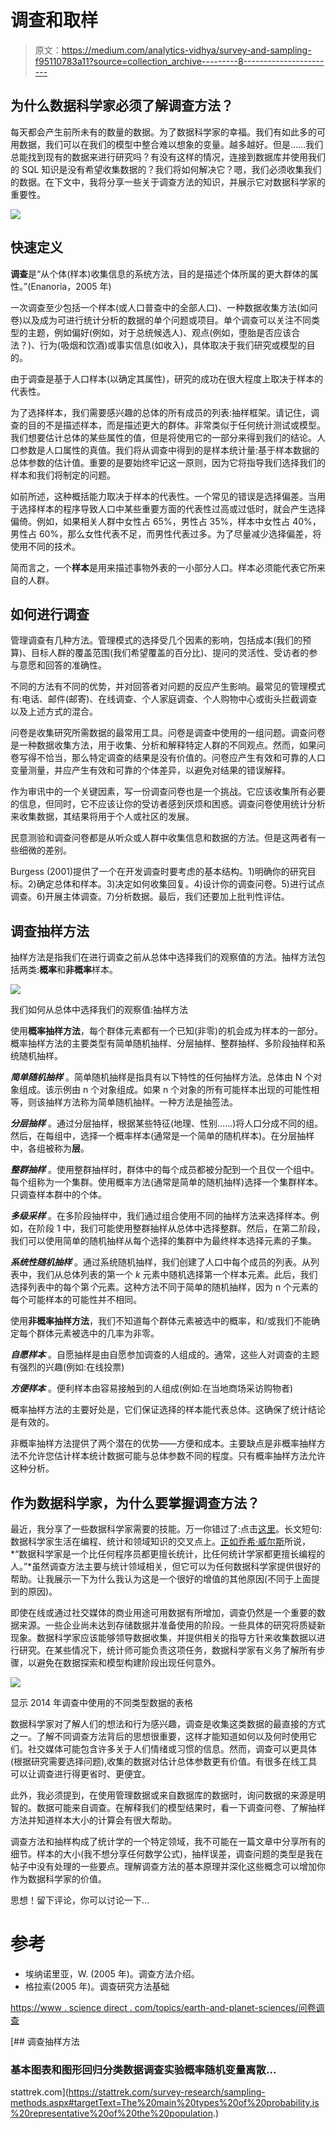# 调查和取样

> 原文：<https://medium.com/analytics-vidhya/survey-and-sampling-f95110783a11?source=collection_archive---------8----------------------->

## 为什么数据科学家必须了解调查方法？

每天都会产生前所未有的数量的数据。为了数据科学家的幸福。我们有如此多的可用数据，我们可以在我们的模型中整合难以想象的变量。越多越好。但是……我们总能找到现有的数据来进行研究吗？有没有这样的情况，连接到数据库并使用我们的 SQL 知识是没有希望收集数据的？我们将如何解决它？嗯，我们必须收集我们的数据。在下文中，我将分享一些关于调查方法的知识，并展示它对数据科学家的重要性。

![](img/043e99782840268a455fcee453180144.png)

## **快速定义**

**调查**是“从个体(样本)收集信息的系统方法，目的是描述个体所属的更大群体的属性。”(Enanoria，2005 年)

一次调查至少包括一个样本(或人口普查中的全部人口)、一种数据收集方法(如问卷)以及成为可进行统计分析的数据的单个问题或项目。单个调查可以关注不同类型的主题，例如偏好(例如，对于总统候选人)、观点(例如，堕胎是否应该合法？)、行为(吸烟和饮酒)或事实信息(如收入)，具体取决于我们研究或模型的目的。

由于调查是基于人口样本(以确定其属性)，研究的成功在很大程度上取决于样本的代表性。

为了选择样本，我们需要感兴趣的总体的所有成员的列表:抽样框架。请记住，调查的目的不是描述样本，而是描述更大的群体。非常类似于任何统计测试或模型。我们想要估计总体的某些属性的值，但是将使用它的一部分来得到我们的结论。人口参数是人口属性的真值。我们将从调查中得到的是样本统计量:基于样本数据的总体参数的估计值。重要的是要始终牢记这一原则，因为它将指导我们选择我们的样本和我们将制定的问题。

如前所述，这种概括能力取决于样本的代表性。一个常见的错误是选择偏差。当用于选择样本的程序导致人口中某些重要方面的代表性过高或过低时，就会产生选择偏倚。例如，如果相关人群中女性占 65%，男性占 35%，样本中女性占 40%，男性占 60%，那么女性代表不足，而男性代表过多。为了尽量减少选择偏差，将使用不同的技术。

简而言之，一个**样本**是用来描述事物外表的一小部分人口。样本必须能代表它所来自的人群。

## **如何进行调查**

管理调查有几种方法。管理模式的选择受几个因素的影响，包括成本(我们的预算)、目标人群的覆盖范围(我们希望覆盖的百分比)、提问的灵活性、受访者的参与意愿和回答的准确性。

不同的方法有不同的优势，并对回答者对问题的反应产生影响。最常见的管理模式有:电话、邮件(邮寄)、在线调查、个人家庭调查、个人购物中心或街头拦截调查以及上述方式的混合。

问卷是收集研究所需数据的最常用工具。问卷是调查中使用的一组问题。调查问卷是一种数据收集方法，用于收集、分析和解释特定人群的不同观点。然而，如果问卷写得不恰当，那么特定调查的结果是没有价值的。问卷应产生有效和可靠的人口变量测量，并应产生有效和可靠的个体差异，以避免对结果的错误解释。

作为审讯中的一个关键因素，写一份调查问卷也是一个挑战。它应该收集所有必要的信息，但同时，它不应该让你的受访者感到厌烦和困惑。调查问卷使用统计分析来收集数据，其结果将用于个人或社区的发展。

民意测验和调查问卷都是从听众或人群中收集信息和数据的方法。但是这两者有一些细微的差别。

Burgess (2001)提供了一个在开发调查时要考虑的基本结构。1)明确你的研究目标。2)确定总体和样本。3)决定如何收集回复。4)设计你的调查问卷。5)进行试点调查。6)开展主体调查。7)分析数据。最后，我们还要加上批判性评估。

## 调查抽样方法

抽样方法是指我们在进行调查之前从总体中选择我们的观察值的方法。抽样方法包括两类:**概率**和**非概率**样本。

![](img/cc32a95792ff6b269511047de68701be.png)

我们如何从总体中选择我们的观察值:抽样方法

使用**概率抽样方法**，每个群体元素都有一个已知(非零)的机会成为样本的一部分。概率抽样方法的主要类型有简单随机抽样、分层抽样、整群抽样、多阶段抽样和系统随机抽样。

***简单随机抽样*** 。简单随机抽样是指具有以下特性的任何抽样方法。总体由 N 个对象组成。该示例由 n 个对象组成。如果 n 个对象的所有可能样本出现的可能性相等，则该抽样方法称为简单随机抽样。一种方法是抽签法。

***分层抽样*** 。通过分层抽样，根据某些特征(地理、性别……)将人口分成不同的组。然后，在每组中，选择一个概率样本(通常是一个简单的随机样本)。在分层抽样中，各组被称为**层**。

***整群抽样*** 。使用整群抽样时，群体中的每个成员都被分配到一个且仅一个组中。每个组称为一个集群。使用概率方法(通常是简单的随机抽样)选择一个集群样本。只调查样本群中的个体。

***多级采样*** 。在多阶段抽样中，我们通过组合使用不同的抽样方法来选择样本。例如，在阶段 1 中，我们可能使用整群抽样从总体中选择整群。然后，在第二阶段，我们可以使用简单的随机抽样从每个选择的集群中为最终样本选择元素的子集。

***系统性随机抽样*** 。通过系统随机抽样，我们创建了人口中每个成员的列表。从列表中，我们从总体列表的第一个 *k* 元素中随机选择第一个样本元素。此后，我们选择列表中的每个第*个*元素。这种方法不同于简单的随机抽样，因为 n 个元素的每个可能样本的可能性并不相同。

使用**非概率抽样方法**，我们不知道每个群体元素被选中的概率，和/或我们不能确定每个群体元素被选中的几率为非零。

***自愿样本*** 。自愿抽样是由自愿参加调查的人组成的。通常，这些人对调查的主题有强烈的兴趣(例如:在线投票)

***方便样本*** 。便利样本由容易接触到的人组成(例如:在当地商场采访购物者)

概率抽样方法的主要好处是，它们保证选择的样本能代表总体。这确保了统计结论是有效的。

非概率抽样方法提供了两个潜在的优势——方便和成本。主要缺点是非概率抽样方法不允许您估计样本统计数据可能与总体参数不同的程度。只有概率抽样方法允许这种分析。

## 作为数据科学家，为什么要掌握调查方法？

最近，我分享了一些数据科学家需要的技能。万一你错过了:点击[这里](https://blog.usejournal.com/post-3-ds-skillsets-d44babc1aadc)。长文短句:数据科学家生活在编程、统计和领域知识的交叉点上。[正如乔希·威尔斯](https://www.quora.com/What-is-the-difference-between-a-data-scientist-and-a-statistician)所说，*“数据科学家是一个比任何程序员都更擅长统计，比任何统计学家都更擅长编程的人。”*虽然调查方法主要与统计领域相关，但它可以为任何数据科学家提供很好的帮助。让我展示一下为什么我认为这是一个很好的增值的其他原因(不同于上面提到的原因)。

即使在线或通过社交媒体的商业用途可用数据有所增加，调查仍然是一个重要的数据来源。一些企业尚未达到存储数据并准备使用的阶段。一些具体的研究将质疑新现象。数据科学家应该能够领导数据收集，并提供相关的指导方针来收集数据以进行研究。在某些情况下，统计师可能负责这项任务，数据科学家有义务了解所有步骤，以避免在数据探索和模型构建阶段出现任何意外。

![](img/3ab172c2c2134ed4676ea74ea6d3cba9.png)

显示 2014 年调查中使用的不同类型数据的表格

数据科学家对了解人们的想法和行为感兴趣，调查是收集这类数据的最直接的方式之一。了解不同调查方法背后的思想很重要，这样才能知道如何以及何时使用它们。社交媒体可能包含许多关于人们情绪或习惯的信息。然而，调查可以更具体(根据研究需要选择问题),收集的数据对估计总体参数更有价值。有很多在线工具可以让调查进行得更省时、更便宜。

此外，我必须提到，在使用管理数据或来自数据库的数据时，询问数据的来源是明智的。数据可能来自调查。在解释我们的模型结果时，看一下调查问卷、了解抽样方法并知道样本大小的计算会有很大帮助。

调查方法和抽样构成了统计学的一个特定领域，我不可能在一篇文章中分享所有的细节。样本的大小(我不想分享任何数学公式)，抽样误差，调查问题的类型是我在帖子中没有处理的一些要点。理解调查方法的基本原理并深化这些概念可以增加你作为数据科学家的价值。

思想！留下评论，你可以讨论一下…

# 参考

*   埃纳诺里亚，W. (2005 年)。调查方法介绍。
*   格拉索(2005 年)。调查研究方法基础

[https://www . science direct . com/topics/earth-and-planet-sciences/问卷调查](https://www.sciencedirect.com/topics/earth-and-planetary-sciences/questionnaire-survey)

[](https://stattrek.com/survey-research/sampling-methods.aspx#targetText=The%20main%20types%20of%20probability,is%20representative%20of%20the%20population.) [## 调查抽样方法

### 基本图表和图形回归分类数据调查实验概率随机变量离散…

stattrek.com](https://stattrek.com/survey-research/sampling-methods.aspx#targetText=The%20main%20types%20of%20probability,is%20representative%20of%20the%20population.)